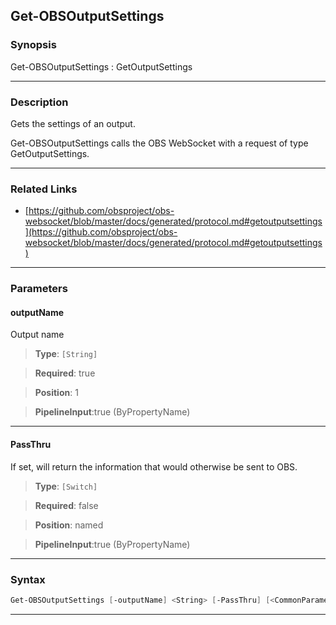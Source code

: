Get-OBSOutputSettings
---------------------
### Synopsis
Get-OBSOutputSettings : GetOutputSettings

---
### Description

Gets the settings of an output.


Get-OBSOutputSettings calls the OBS WebSocket with a request of type GetOutputSettings.

---
### Related Links
* [https://github.com/obsproject/obs-websocket/blob/master/docs/generated/protocol.md#getoutputsettings](https://github.com/obsproject/obs-websocket/blob/master/docs/generated/protocol.md#getoutputsettings)



---
### Parameters
#### **outputName**

Output name



> **Type**: ```[String]```

> **Required**: true

> **Position**: 1

> **PipelineInput**:true (ByPropertyName)



---
#### **PassThru**

If set, will return the information that would otherwise be sent to OBS.



> **Type**: ```[Switch]```

> **Required**: false

> **Position**: named

> **PipelineInput**:true (ByPropertyName)



---
### Syntax
```PowerShell
Get-OBSOutputSettings [-outputName] <String> [-PassThru] [<CommonParameters>]
```
---
